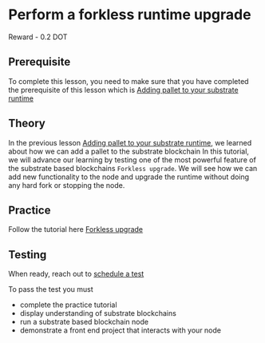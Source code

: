 # Perform a forkless runtime upgrade

Reward - 0.2 DOT

## Prerequisite

To complete this lesson, you need to make sure that you have completed the prerequisite of this lesson which is [Adding pallet to your substrate runtime](https://github.com/Polkadot-L-EARN/Polkadot-L-EARN/blob/master/Lessons/English/L_EARN/Polkadot/Substrate/LPS3:Adding_Pallet_To_Your_Substrate_Runtime.md)

## Theory

In the previous lesson [Adding pallet to your substrate runtime](https://github.com/Polkadot-L-EARN/Polkadot-L-EARN/blob/master/Lessons/English/L_EARN/Polkadot/Substrate/LPS3:Adding_Pallet_To_Your_Substrate_Runtime.md), we learned about how we can add a pallet to the substrate blockchain
In this tutorial, we will advance our learning by testing one of the most powerful feature of the substrate based blockchains `Forkless upgrade`.
We will see how we can add new functionality to the node and upgrade the runtime without doing any hard fork or stopping the node.

## Practice

Follow the tutorial here [Forkless upgrade](https://docs.substrate.io/tutorials/v3/forkless-upgrades/) 

## Testing

When ready, reach out to [schedule a test](https://github.com/antron3000/Polkadot-L-EARN/blob/master/Lessons/English/L_EARN/L1:Intro_To_Polkadot_L-EARN.md#schedule-a-test)

To pass the test you must
- complete the practice tutorial
- display understanding of substrate blockchains
- run a substrate based blockchain node
- demonstrate a front end project that interacts with your node
